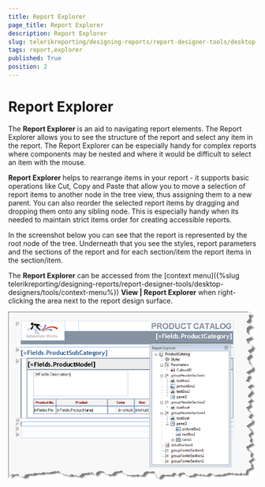 ```yaml
---
title: Report Explorer
page_title: Report Explorer 
description: Report Explorer
slug: telerikreporting/designing-reports/report-designer-tools/desktop-designers/tools/report-explorer
tags: report,explorer
published: True
position: 2
---
```


# Report Explorer

The __Report Explorer__ is an aid to navigating report elements. The Report Explorer allows you to see the structure of the report and select any item in the report. The Report Explorer can be especially handy for complex reports where components may be nested and where it would be difficult to select an item with the mouse. 

__Report Explorer__ helps to rearrange items in your report - it supports basic operations like Cut, Copy and Paste that allow you to move a selection of report items to another node in the tree view, thus assigning them to a new parent. You can also reorder the selected report items by dragging and dropping them onto any sibling node. This is especially handy when its needed to maintain strict items order for creating accessible reports. 

In the screenshot below you can see that the report is represented by the root node of the tree. Underneath that you see the styles, report parameters and the sections of the report and for each section/item the report items in the section/item. 

The __Report Explorer__ can be accessed from the [context menu]({%slug telerikreporting/designing-reports/report-designer-tools/desktop-designers/tools/context-menu%}) __View | Report Explorer__ when right-clicking the area next to the report design surface.   

  ![](images/UI003.png)

